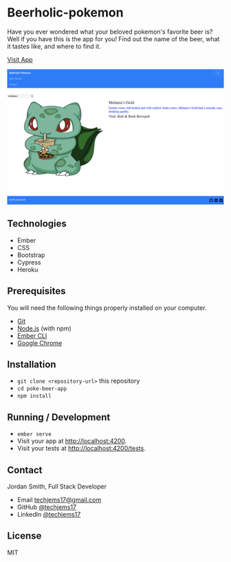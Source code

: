 # Beerholic-pokemon
Have you ever wondered what your beloved pokemon's favorite beer is? Well if you have this is the app for you! Find out the name of the beer, what it tastes like, and where to find it.

[Visit App](https://beerholic-pokemon.herokuapp.com/)

![screenshot](https://github.com/techjems17/beerholic-pokemon/blob/master/Screen%20Shot%202018-03-21%20at%203.54.31%20PM.png?raw=true)

## Technologies

* Ember
* CSS
* Bootstrap
* Cypress
* Heroku


## Prerequisites

You will need the following things properly installed on your computer.

* [Git](https://git-scm.com/)
* [Node.js](https://nodejs.org/) (with npm)
* [Ember CLI](https://ember-cli.com/)
* [Google Chrome](https://google.com/chrome/)

## Installation

* `git clone <repository-url>` this repository
* `cd poke-beer-app`
* `npm install`

## Running / Development

* `ember serve`
* Visit your app at [http://localhost:4200](http://localhost:4200).
* Visit your tests at [http://localhost:4200/tests](http://localhost:4200/tests).

## Contact

Jordan Smith, Full Stack Developer

* Email techjems17@gmail.com
* GitHub [@techjems17](https://github.com/techjems17)
* LinkedIn [@techjems17](https://linkedin.com/in/techjems17)

## License

MIT

